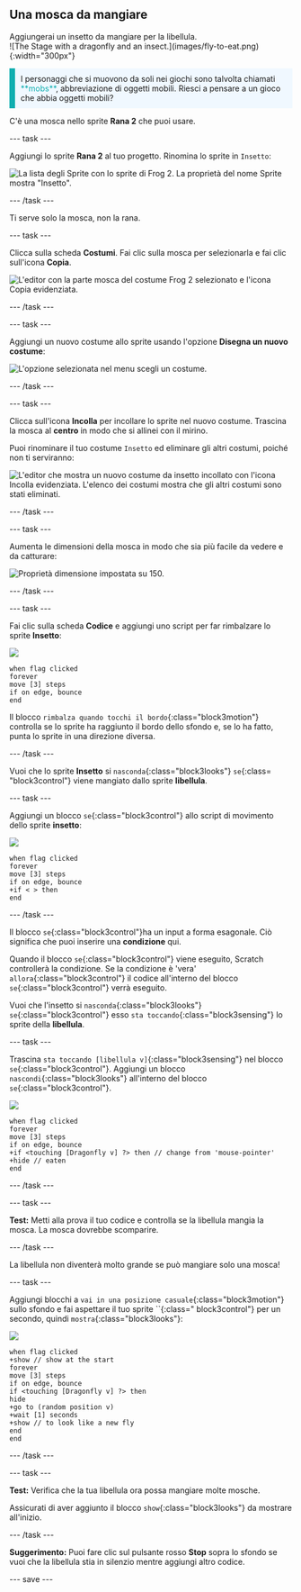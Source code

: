 ## Una mosca da mangiare

<div style="display: flex; flex-wrap: wrap">
<div style="flex-basis: 200px; flex-grow: 1; margin-right: 15px;">
Aggiungerai un insetto da mangiare per la libellula. 
</div>
<div>
![The Stage with a dragonfly and an insect.](images/fly-to-eat.png){:width="300px"}
</div>
</div>

<p style="border-left: solid; border-width:10px; border-color: #0faeb0; background-color: aliceblue; padding: 10px;">
I personaggi che si muovono da soli nei giochi sono talvolta chiamati <span style="color: #0faeb0">**mobs**</span>, abbreviazione di oggetti mobili. Riesci a pensare a un gioco che abbia oggetti mobili?</p>

C'è una mosca nello sprite **Rana 2** che puoi usare.

--- task ---

Aggiungi lo sprite **Rana 2** al tuo progetto. Rinomina lo sprite in `Insetto`:

![La lista degli Sprite con lo sprite di Frog 2. La proprietà del nome Sprite mostra "Insetto".](images/fly-sprite.png)


--- /task ---

Ti serve solo la mosca, non la rana.

--- task ---

Clicca sulla scheda **Costumi**. Fai clic sulla mosca per selezionarla e fai clic sull'icona **Copia**.

![L'editor con la parte mosca del costume Frog 2 selezionato e l'icona Copia evidenziata.](images/copy-fly.png)

--- /task ---

--- task ---

Aggiungi un nuovo costume allo sprite usando l'opzione **Disegna un nuovo costume**:

![L'opzione selezionata nel menu scegli un costume.](images/paint-sprite.png)

--- /task ---

--- task ---

Clicca sull'icona **Incolla** per incollare lo sprite nel nuovo costume. Trascina la mosca al **centro** in modo che si allinei con il mirino.

Puoi rinominare il tuo costume `Insetto` ed eliminare gli altri costumi, poiché non ti serviranno:

![L'editor che mostra un nuovo costume da insetto incollato con l'icona Incolla evidenziata. L'elenco dei costumi mostra che gli altri costumi sono stati eliminati.](images/fly-costume.png)

--- /task ---

--- task ---

Aumenta le dimensioni della mosca in modo che sia più facile da vedere e da catturare:

![Proprietà dimensione impostata su 150.](images/fly-size.png)

--- /task ---

--- task ---

Fai clic sulla scheda **Codice** e aggiungi uno script per far rimbalzare lo sprite **Insetto**:

![](images/fly-icon.png)

```blocks3
when flag clicked
forever
move [3] steps
if on edge, bounce
end
```

Il blocco `rimbalza quando tocchi il bordo`{:class="block3motion"} controlla se lo sprite ha raggiunto il bordo dello sfondo e, se lo ha fatto, punta lo sprite in una direzione diversa.

--- /task ---

Vuoi che lo sprite **Insetto** si `nasconda`{:class="block3looks"} `se`{:class= "block3control"} viene mangiato dallo sprite **libellula**.

--- task ---

Aggiungi un blocco `se`{:class="block3control"} allo script di movimento dello sprite **insetto**:

![](images/fly-icon.png)

```blocks3
when flag clicked
forever
move [3] steps
if on edge, bounce
+if < > then 
end
```
--- /task ---

Il blocco `se`{:class="block3control"}ha un input a forma esagonale. Ciò significa che puoi inserire una **condizione** qui.

Quando il blocco `se`{:class="block3control"} viene eseguito, Scratch controllerà la condizione. Se la condizione è 'vera' `allora`{:class="block3control"} il codice all'interno del blocco `se`{:class="block3control"} verrà eseguito.

Vuoi che l'insetto si `nasconda`{:class="block3looks"} `se`{:class="block3control"} esso `sta toccando`{:class="block3sensing"} lo sprite della **libellula**.

--- task ---

Trascina `sta toccando [libellula v]`{:class="block3sensing"} nel blocco `se`{:class="block3control"}. Aggiungi un blocco `nascondi`{:class="block3looks"} all'interno del blocco `se`{:class="block3control"}.

![](images/fly-icon.png)

```blocks3
when flag clicked
forever
move [3] steps
if on edge, bounce
+if <touching [Dragonfly v] ?> then // change from 'mouse-pointer'
+hide // eaten
end
```

--- /task ---

--- task ---

**Test:** Metti alla prova il tuo codice e controlla se la libellula mangia la mosca. La mosca dovrebbe scomparire.

--- /task ---

La libellula non diventerà molto grande se può mangiare solo una mosca!

--- task ---

Aggiungi blocchi a `vai in una posizione casuale`{:class="block3motion"} sullo sfondo e fai aspettare il tuo sprite ``{:class=" block3control"} per un secondo, quindi `mostra`{:class="block3looks"}:

![](images/fly-icon.png)

```blocks3
when flag clicked
+show // show at the start
forever
move [3] steps
if on edge, bounce
if <touching [Dragonfly v] ?> then
hide
+go to (random position v)
+wait [1] seconds
+show // to look like a new fly
end
end
```

--- /task ---

--- task ---

**Test:** Verifica che la tua libellula ora possa mangiare molte mosche.

Assicurati di aver aggiunto il blocco `show`{:class="block3looks"} da mostrare all'inizio.

--- /task ---

**Suggerimento:** Puoi fare clic sul pulsante rosso **Stop** sopra lo sfondo se vuoi che la libellula stia in silenzio mentre aggiungi altro codice.

--- save ---
